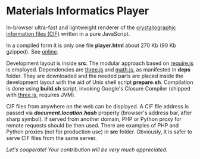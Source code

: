 Materials Informatics Player
======

In-browser ultra-fast and lightweight renderer of the [crystallographic information files (CIF)](https://en.wikipedia.org/wiki/Crystallographic_Information_File) written in a pure JavaScript.

In a compiled form it is only one file **player.html** about 270 Kb (90 Kb gzipped). See [online](https://tilde.pro/player.html#http://www.nwchem-sw.org/images/Diamond.opt.cif).

Development layout is inside **src**. The modular approach based on [require.js](http://requirejs.org) is employed. Dependencies are [three.js](https://github.com/mrdoob/three.js) and [math.js](http://mathjs.org), as manifested in **deps** folder. They are downloaded and the needed parts are placed inside the development layout with the aid of Unix shell script **prepare.sh**. Compilation is done using **build.sh** script, invoking Google's Closure Compiler (shipped with [three.js](https://github.com/mrdoob/three.js), requires JVM).

CIF files from anywhere on the web can be displayed. A CIF file address is passed via **_document.location.hash_** property (browser's address bar, after sharp symbol). If served from another domain, PHP or Python proxy for remote requests should be then used. There are examples of PHP and Python proxies (not for production use) in **src** folder. Obviously, it is safer to serve CIF files from the same server.

_Let's cooperate! Your contribution will be very much appreciated._
